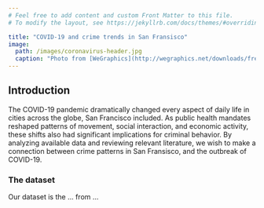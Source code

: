 ```yaml
---
# Feel free to add content and custom Front Matter to this file.
# To modify the layout, see https://jekyllrb.com/docs/themes/#overriding-theme-defaults

title: "COVID-19 and crime trends in San Fransisco"
image: 
  path: /images/coronavirus-header.jpg
  caption: "Photo from [WeGraphics](http://wegraphics.net/downloads/free-ultimate-blurred-background-pack/)"
---
```


## Introduction

The COVID-19 pandemic dramatically changed every aspect of daily life in cities across the globe, San Francisco included. As public health mandates reshaped patterns of movement, social interaction, and economic activity, these shifts also had significant implications for criminal behavior. By analyzing available data and reviewing relevant literature, we wish to make a connection between crime patterns in San Fransisco, and the outbreak of COVID-19. 

### The dataset

Our dataset is the ... from ...

